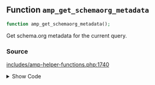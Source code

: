 ## Function `amp_get_schemaorg_metadata`

```php
function amp_get_schemaorg_metadata();
```

Get schema.org metadata for the current query.

### Source

[includes/amp-helper-functions.php:1740](TODO)

<details>
<summary>Show Code</summary>
```php
<php ?>```
</details>
